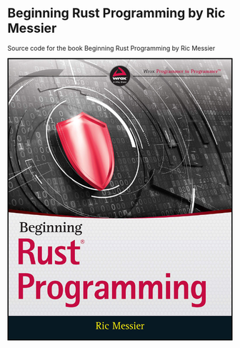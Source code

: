 # Beginning Rust Programming by Ric Messier
Source code for the book Beginning Rust Programming by Ric Messier

<img src="./assets/img/book-cover.jpg" width="600" alt="Book Cover" />
